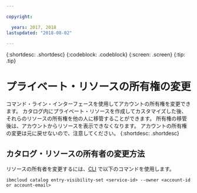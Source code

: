 ```yaml
---

copyright:

  years: 2017, 2018
lastupdated: "2018-08-02"

---
```


{:shortdesc: .shortdesc}
{:codeblock: .codeblock}
{:screen: .screen}
{:tip: .tip}

# プライベート・リソースの所有権の変更

コマンド・ライン・インターフェースを使用してアカウントの所有権を変更できます。 カタログ内にプライベート・リソースを作成してカスタマイズした後、それらのリソースの所有権を他の人に移管することができます。 所有権の移管後は、アカウントからリソースを表示できなくなります。 アカウントの所有権の変更は元に戻せないので、注意してください。
{:shortdesc: .shortdesc}

## カタログ・リソースの所有者の変更方法

リソースの所有者を変更するには、[CLI](/docs/cli/reference/ibmcloud/bx_cli.html#ibmcloud_commands_settings) で以下のコマンドを使用します。

`ibmcloud catalog entry-visibility-set <service-id> --owner <account-id or account-email>`
